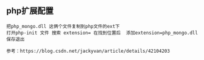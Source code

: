 ﻿## php扩展配置

	把php_mongo.dll 这俩个文件复制到php文件的ext下
	打开php-init 文件 搜索 extension= 在找到位置后  添加extension=php_mongo.dll 保存退出
	
	参考：https://blog.csdn.net/jackyvan/article/details/42104203
	